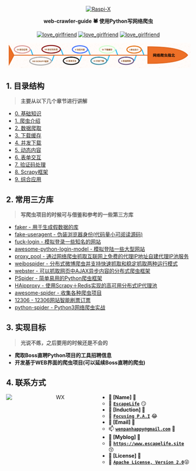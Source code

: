 <p align=center>
  <a href="https://github.com/EscapeLife/love_girlfriend.git">
    <img src="https://escapelife-1257414824.cos.ap-shanghai.myqcloud.com/never-forget-why-you-started.gif" width="680" height="120" alt="Raspi-X" >
  </a>
</p>

<p align=center>
  <b>web-crawler-guide 🕷 使用Python写网络爬虫</b>
</p>

<p align="center">
  <a href="https://github.com/EscapeLife/awesome-builder.git"><img src="https://img.shields.io/badge/Project-web_crawler_guide-green.svg?style=for-the-badge&logo=ubuntu" alt="love_girlfriend"></a>
  <a href="https://github.com/EscapeLife/awesome-builder.git"><img src="https://img.shields.io/badge/Author-Escape-orange.svg?style=for-the-badge&logo=vim" alt="love_girlfriend"></a>
  <a href="https://github.com/EscapeLife/awesome-builder.git"><img src="https://img.shields.io/badge/Languages-Python3.7-yellow.svg?style=for-the-badge&logo=python" alt="love_girlfriend"></a>
</p>

<p align=center>
  <a href="https://github.com/EscapeLife/DotFiles.git">
    <img src="https://github.com/EscapeLife/web-crawler-guide/blob/master/images/%E7%BD%91%E7%BB%9C%E7%88%AC%E8%99%AB%E6%8C%87%E5%8C%97.png" >
  </a>
</p>

## 1. 目录结构

> **主要从以下几个章节进行讲解**

- [0. 基础知识](https://github.com/EscapeLife/web-crawler-guide/blob/master/content/chp0/README.md)
- [1. 爬虫介绍](https://github.com/EscapeLife/web-crawler-guide/blob/master/content/chp1/README.md)
- [2. 数据爬取](https://github.com/EscapeLife/web-crawler-guide/blob/master/content/chp2/README.md)
- [3. 下载缓存](https://github.com/EscapeLife/web-crawler-guide/blob/master/content/chp3/README.md)
- [4. 并发下载](https://github.com/EscapeLife/web-crawler-guide/blob/master/content/chp4/README.md)
- [5. 动态内容](https://github.com/EscapeLife/web-crawler-guide/blob/master/content/chp5/README.md)
- [6. 表单交互](https://github.com/EscapeLife/web-crawler-guide/blob/master/content/chp6/README.md)
- [7. 验证码处理](https://github.com/EscapeLife/web-crawler-guide/blob/master/content/chp7/README.md)
- [8. Scrapy框架](https://github.com/EscapeLife/web-crawler-guide/blob/master/content/chp8/README.md)
- [9. 综合应用](https://github.com/EscapeLife/weWebCrawlerb-crawler-guide/blob/master/content/chp9/README.md)

## 2. 常用三方库

> **写爬虫项目的时候可与借鉴和参考的一些第三方库**

- [faker - 用于生成假数据的库](https://github.com/joke2k/faker)
- [fake-useragent - 伪装浏览器身份(代码量小可阅读源码)](https://github.com/hellysmile/fake-useragent)
- [fuck-login - 模拟登录一些知名的网站](https://github.com/xchaoinfo/fuck-login)
- [awesome-python-login-model - 模拟登陆一些大型网站](https://github.com/Kr1s77/awesome-python-login-model)
- [proxy_pool - 通过网络爬虫抓取互联网上免费的代理IP地址自建代理IP池服务](https://github.com/jhao104/proxy_pool)
- [weibospider - 分布式微博爬虫并支持快速抓取和稳定抓取两种运行模式](https://github.com/SpiderClub/weibospider)
- [webster - 可以抓取网页中AJAX异步内容的分布式爬虫框架](https://github.com/zhuyingda/webster)
- [PSpider - 简单易用的Python爬虫框架](https://github.com/xianhu/PSpider)
- [HAipproxy - 使用Scrapy＋Redis实现的高可用分布式IP代理池](https://github.com/SpiderClub/haipproxy)
- [awesome-spider - 收集各种爬虫项目](https://github.com/facert/awesome-spider)
- [12306 - 12306网站智能刷票订票](https://github.com/testerSunshine/12306)
- [python-spider - Python3网络爬虫实战](https://github.com/Jack-Cherish/python-spider)

## 3. 实现目标

> **光说不练，之后要用的时候还是不会的**

- **爬取Boss直聘Python项目的工具招聘信息**
- **开发基于WEB界面的爬虫项目(可以延续Boss直聘的爬虫)**

## 4. 联系方式

<p align="center">
    <img src="https://escapelife-1257414824.cos.ap-shanghai.myqcloud.com/escape-wechat-qrcode-1.gif" width="280" height="280" alt="WX" align="left" />
</p>

- **💭 [Name] 💭**
  - 🐠 **[`EscapeLife`](https://www.escapelife.site)** 😏
- **💭 [Induction] 💭**
  - 🏦 **[`Focusing P.A.I`](https://www.paodingai.com)** 😂
- **💭 [Email] 💭**
  - 📫 **[`wenpanhappy@gmail.com`](https://www.escapelife.site)** 🤔
- **💭 [Myblog] 💭**
  - 🍺 **[`https://www.escapelife.site`](https://www.escapelife.site)** 😚
- **💭 [License] 💭**
  - 🚧 [**`Apache License, Version 2.0`**](http://www.apache.org/licenses/LICENSE-2.0.html)😝
